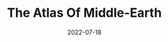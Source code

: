---
date: 2022-07-18
dateYear: 2022
isbn: 9780547524405
title: The Atlas Of Middle-Earth
subtitle: 
description: "Karen Wynn Fonstad's THE ATLAS OF MIDDLE-EARTH is an essential volume that will enchant all Tolkien fans. Here is the definitive guide to the geography of Middle-earth, from its founding in the Elder Days through the Third Age, including the journeys of Bilbo, Frodo, and the Fellowship of the Ring. Authentic and updated -- nearly one third of the maps are new, and the text is fully revised -- the atlas illuminates the enchanted world created in THE SILMARILLION, THE HOBBIT, and THE LORD OF THE RINGS. Hundreds of two-color maps and diagrams survey the journeys of the principal characters day by day -- including all the battles and key locations of the First, Second, and Third Ages. Plans and descriptions of castles, buildings, and distinctive landforms are given, along with thematic maps describing the climate, vegetation, languages, and population distribution of Middle-earth throughout its history. An extensive appendix and an index help readers correlate the maps with Tolkien's novels."
cover: cover-the-atlas-of-middle-earth.jpeg
coverGoogle: https://books.google.com/books/content?id=J8ybAwAAQBAJ&printsec=frontcover&img=1&zoom=1&edge=curl&source=gbs_api
pageCount: 224
authors: Karen Wynn Fonstad
publishers: HarperCollins
published: 2014-06-10
publishedYear: 2014
bookSeries: 
editors: 
translators: 
shelves:
- non-fiction
- reference
- fantasy
reference: true
favorite: false
---